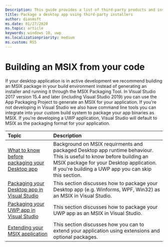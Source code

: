 ```yaml
---
Description: This guide provides a list of third-party products and installers to package desktop applications.
title: Package a desktop app using third-party installers
author: dianmsft
ms.date: 01/27/2020
ms.topic: article
keywords: windows 10, uwp
ms.localizationpriority: medium
ms.custom: RS5
---
```


# Building an MSIX from your code 
If your desktop application is in active development we recommend building an MSIX package in your build environment instead of generating an installer and running it through the MSIX Packaging Tool. In Visual Studio 2017 version 15.4 and later (including Visual Studio 2019) you can use the App Packaging Project to generate an MSIX for your application. If you're not developing in Visual Studio we also have command line tools you can integrate into your custom build system to package your app binaries as MSIX.
If you're developing a UWP application, Visual Studio will default to MSIX as the packaging format for your application.

|Topic| Description |
|:---|:---|
|[What to know before packaging your Desktop app](sign-app-package-using-signtool.md#prerequisites)| Background on MSIX requirments and packaged Desktop app runtime behaviour. This is useful to know before building an MSIX package for your Desktop application. If you're building a UWP app you can skip this section. | 
|[Packaging your Desktop app in Visual Studio](sign-app-package-using-signtool.md#using-signtool)| This section discusses how to package your Desktop app (e.g. Winforms, WPF, Win32) as an MSIX in Visual Studio.|
|[Packaging your UWP app in Visual Studio](https://docs.microsoft.com/windows/msix/package/signing-package-device-guard-signing)| This section discusses how to package your UWP app as an MSIX in Visual Studio.|
|[Extending your MSIX application](https://docs.microsoft.com/windows/msix/package/signing-package-device-guard-signing)| This section discusses how you can to extend your application using extensions and optional packages.|

